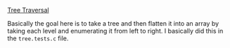 [Tree Traversal]( https://www.hackerrank.com/challenges/tree-level-order-traversal )

Basically the goal here is to take a tree and then flatten it into an array by taking each level and enumerating it from left to right. I basically did this in the `tree.tests.c` file.
